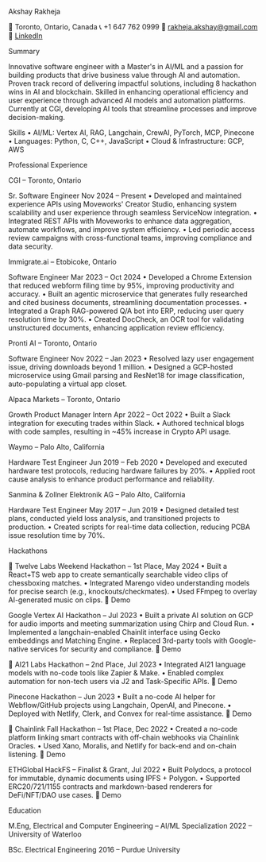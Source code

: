 Akshay Rakheja

📍 Toronto, Ontario, Canada
📞 +1 647 762 0999
📧 <rakheja.akshay@gmail.com>
🔗 [LinkedIn](https://www.linkedin.com/in/akshay-rakheja/)

Summary

Innovative software engineer with a Master's in AI/ML and a passion for building products that drive business value through AI and automation. Proven track record of delivering impactful solutions, including 8 hackathon wins in AI and blockchain. Skilled in enhancing operational efficiency and user experience through advanced AI models and automation platforms. Currently at CGI, developing AI tools that streamline processes and improve decision-making.

Skills
 • AI/ML: Vertex AI, RAG, Langchain, CrewAI, PyTorch, MCP, Pinecone
 • Languages: Python, C, C++, JavaScript
 • Cloud & Infrastructure: GCP, AWS

Professional Experience

CGI – Toronto, Ontario

Sr. Software Engineer
Nov 2024 – Present
 • Developed and maintained experience APIs using Moveworks' Creator Studio, enhancing system scalability and user experience through seamless ServiceNow integration.
 • Integrated REST APIs with Moveworks to enhance data aggregation, automate workflows, and improve system efficiency.
 • Led periodic access review campaigns with cross-functional teams, improving compliance and data security.

Immigrate.ai – Etobicoke, Ontario

Software Engineer
Mar 2023 – Oct 2024
 • Developed a Chrome Extension that reduced webform filing time by 95%, improving productivity and accuracy.
 • Built an agentic microservice that generates fully researched and cited business documents, streamlining documentation processes.
 • Integrated a Graph RAG-powered Q/A bot into ERP, reducing user query resolution time by 30%.
 • Created DocCheck, an OCR tool for validating unstructured documents, enhancing application review efficiency.

Pronti AI – Toronto, Ontario

Software Engineer
Nov 2022 – Jan 2023
 • Resolved lazy user engagement issue, driving downloads beyond 1 million.
 • Designed a GCP-hosted microservice using Gmail parsing and ResNet18 for image classification, auto-populating a virtual app closet.

Alpaca Markets – Toronto, Ontario

Growth Product Manager Intern
Apr 2022 – Oct 2022
 • Built a Slack integration for executing trades within Slack.
 • Authored technical blogs with code samples, resulting in ~45% increase in Crypto API usage.

Waymo – Palo Alto, California

Hardware Test Engineer
Jun 2019 – Feb 2020
 • Developed and executed hardware test protocols, reducing hardware failures by 20%.
 • Applied root cause analysis to enhance product performance and reliability.

Sanmina & Zollner Elektronik AG – Palo Alto, California

Hardware Test Engineer
May 2017 – Jun 2019
 • Designed detailed test plans, conducted yield loss analysis, and transitioned projects to production.
 • Created scripts for real-time data collection, reducing PCBA issue resolution time by 70%.

Hackathons

🥇 Twelve Labs Weekend Hackathon – 1st Place, May 2024
 • Built a React+TS web app to create semantically searchable video clips of chessboxing matches.
 • Integrated Marengo video understanding models for precise search (e.g., knockouts/checkmates).
 • Used FFmpeg to overlay AI-generated music on clips.
🔗 Demo

Google Vertex AI Hackathon – Jul 2023
 • Built a private AI solution on GCP for audio imports and meeting summarization using Chirp and Cloud Run.
 • Implemented a langchain-enabled Chainlit interface using Gecko embeddings and Matching Engine.
 • Replaced 3rd-party tools with Google-native services for security and compliance.
🔗 Demo

🥈 AI21 Labs Hackathon – 2nd Place, Jul 2023
 • Integrated AI21 language models with no-code tools like Zapier & Make.
 • Enabled complex automation for non-tech users via J2 and Task-Specific APIs.
🔗 Demo

Pinecone Hackathon – Jun 2023
 • Built a no-code AI helper for Webflow/GitHub projects using Langchain, OpenAI, and Pinecone.
 • Deployed with Netlify, Clerk, and Convex for real-time assistance.
🔗 Demo

🥇 Chainlink Fall Hackathon – 1st Place, Dec 2022
 • Created a no-code platform linking smart contracts with off-chain webhooks via Chainlink Oracles.
 • Used Xano, Moralis, and Netlify for back-end and on-chain listening.
🔗 Demo

ETHGlobal HackFS – Finalist & Grant, Jul 2022
 • Built Polydocs, a protocol for immutable, dynamic documents using IPFS + Polygon.
 • Supported ERC20/721/1155 contracts and markdown-based renderers for DeFi/NFT/DAO use cases.
🔗 Demo

Education

M.Eng, Electrical and Computer Engineering – AI/ML Specialization
2022 – University of Waterloo

BSc. Electrical Engineering
2016 – Purdue University